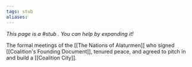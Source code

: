 ```yaml
---
tags: stub
aliases:
---
```


*This page is a #stub . You can help by expanding it!*

The formal meetings of the [[The Nations of Alaturmen]] who signed [[Coalition's Founding Document]], tenured peace, and agreed to pitch in and build a [[Coalition City]].